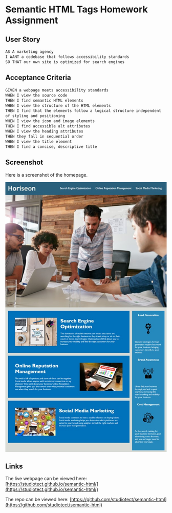 # Semantic HTML Tags Homework Assignment

## User Story

```
AS A marketing agency
I WANT a codebase that follows accessibility standards
SO THAT our own site is optimized for search engines
```

## Acceptance Criteria

```
GIVEN a webpage meets accessibility standards
WHEN I view the source code
THEN I find semantic HTML elements
WHEN I view the structure of the HTML elements
THEN I find that the elements follow a logical structure independent of styling and positioning
WHEN I view the icon and image elements
THEN I find accessible alt attributes
WHEN I view the heading attributes
THEN they fall in sequential order
WHEN I view the title element
THEN I find a concise, descriptive title
```
## Screenshot

Here is a screenshot of the homepage.

![Here's a screenshot of the home page](./assets/images/screenshot.jpg)

## Links

The live webpage can be viewed here: [https://studiotect.github.io/semantic-html/](https://studiotect.github.io/semantic-html/)

The repo can be viewed here: [https://github.com/studiotect/semantic-html](https://github.com/studiotect/semantic-html)